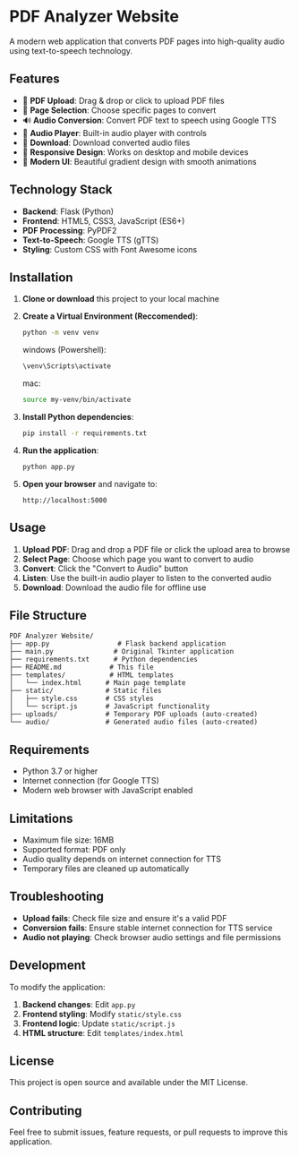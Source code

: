 # PDF Analyzer Website

A modern web application that converts PDF pages into high-quality audio using text-to-speech technology.

## Features

- 🎯 **PDF Upload**: Drag & drop or click to upload PDF files
- 📄 **Page Selection**: Choose specific pages to convert
- 🔊 **Audio Conversion**: Convert PDF text to speech using Google TTS
- 🎵 **Audio Player**: Built-in audio player with controls
- 💾 **Download**: Download converted audio files
- 📱 **Responsive Design**: Works on desktop and mobile devices
- 🎨 **Modern UI**: Beautiful gradient design with smooth animations

## Technology Stack

- **Backend**: Flask (Python)
- **Frontend**: HTML5, CSS3, JavaScript (ES6+)
- **PDF Processing**: PyPDF2
- **Text-to-Speech**: Google TTS (gTTS)
- **Styling**: Custom CSS with Font Awesome icons

## Installation

1. **Clone or download** this project to your local machine

2. **Create a Virtual Environment (Reccomended)**:
   ```bash
   python -m venv venv
      ```
      windows (Powershell):
      ```bash
      \venv\Scripts\activate
      ```
      mac:
      ```bash
      source my-venv/bin/activate
      ```

4. **Install Python dependencies**:
   ```bash
   pip install -r requirements.txt
   ```

5. **Run the application**:
   ```bash
   python app.py
   ```

6. **Open your browser** and navigate to:
   ```
   http://localhost:5000
   ```

## Usage

1. **Upload PDF**: Drag and drop a PDF file or click the upload area to browse
2. **Select Page**: Choose which page you want to convert to audio
3. **Convert**: Click the "Convert to Audio" button
4. **Listen**: Use the built-in audio player to listen to the converted audio
5. **Download**: Download the audio file for offline use

## File Structure

```
PDF Analyzer Website/
├── app.py                 # Flask backend application
├── main.py               # Original Tkinter application
├── requirements.txt      # Python dependencies
├── README.md            # This file
├── templates/           # HTML templates
│   └── index.html      # Main page template
├── static/             # Static files
│   ├── style.css       # CSS styles
│   └── script.js       # JavaScript functionality
├── uploads/            # Temporary PDF uploads (auto-created)
└── audio/              # Generated audio files (auto-created)
```

## Requirements

- Python 3.7 or higher
- Internet connection (for Google TTS)
- Modern web browser with JavaScript enabled

## Limitations

- Maximum file size: 16MB
- Supported format: PDF only
- Audio quality depends on internet connection for TTS
- Temporary files are cleaned up automatically

## Troubleshooting

- **Upload fails**: Check file size and ensure it's a valid PDF
- **Conversion fails**: Ensure stable internet connection for TTS service
- **Audio not playing**: Check browser audio settings and file permissions

## Development

To modify the application:

1. **Backend changes**: Edit `app.py`
2. **Frontend styling**: Modify `static/style.css`
3. **Frontend logic**: Update `static/script.js`
4. **HTML structure**: Edit `templates/index.html`

## License

This project is open source and available under the MIT License.

## Contributing

Feel free to submit issues, feature requests, or pull requests to improve this application.
